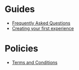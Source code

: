 <h1>Guides</h1>
<ul>
<li><a href="{{ site.baseurl }}//hostfaq">Frequently Asked Questions</a></li>
<li><a href="{{ site.baseurl }}//firstexp">Creating your first experience</a></li>
</ul>

<h1>Policies</h1>
<ul>
<li><a href="{{ site.baseurl }}//hostterms">Terms and Conditions</a></li>
</ul>

